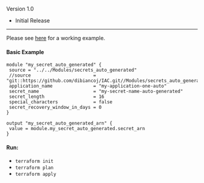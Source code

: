 Version 1.0
 - Initial Release
 
***

Please see [here](https://github.com/dibiancoj/IAC/tree/main/ModuleTester/Secrets_AutoGenerated) for a working example.

 #### Basic Example

 ```
module "my_secret_auto_generated" {
  source = "../../Modules/secrets_auto_generated"
  //source                       = "git::https://github.com/dibiancoj/IAC.git//Modules/secrets_auto_generated"
  application_name               = "my-application-one-auto"
  secret_name                    = "my-secret-name-auto-generated"
  secret_length                  = 16
  special_characters             = false
  secret_recovery_window_in_days = 0
}

output "my_secret_auto_generated_arn" {
  value = module.my_secret_auto_generated.secret_arn
}
 ```

 #### Run:
- ```terraform init```
- ```terraform plan```
- ```terraform apply```
